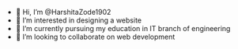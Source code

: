 - 👋 Hi, I’m @HarshitaZode1902
- 👀 I’m interested in designing a website
- 🌱 I’m currently pursuing my education in IT branch of engineering
- 💞️ I’m looking to collaborate on web development

<!---
HarshitaZode1902/HarshitaZode1902 is a ✨ special ✨ repository because its `README.md` (this file) appears on your GitHub profile.
You can click the Preview link to take a look at your changes.
--->
